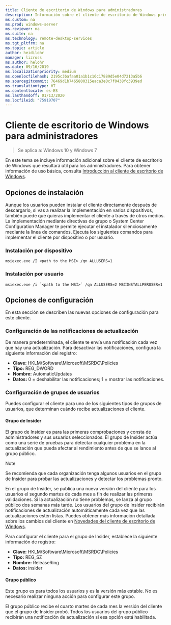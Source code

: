 ```yaml
---
title: Cliente de escritorio de Windows para administradores
description: Información sobre el cliente de escritorio de Windows principalmente útil para los administradores.
ms.custom: na
ms.prod: windows-server
ms.reviewer: na
ms.suite: na
ms.technology: remote-desktop-services
ms.tgt_pltfrm: na
ms.topic: article
author: heidilohr
manager: lizross
ms.author: helohr
ms.date: 09/16/2019
ms.localizationpriority: medium
ms.openlocfilehash: 2195c3bafaa01a1b1c16c17889d5e04d7213a5b6
ms.sourcegitcommit: 76469d1b7465800315eaca3e0c7f0438fc3939ed
ms.translationtype: HT
ms.contentlocale: es-ES
ms.lasthandoff: 01/13/2020
ms.locfileid: "75919707"
---
```

# <a name="windows-desktop-client-for-admins"></a>Cliente de escritorio de Windows para administradores

>Se aplica a: Windows 10 y Windows 7

En este tema se incluye información adicional sobre el cliente de escritorio de Windows que resultará útil para los administradores. Para obtener información de uso básica, consulta [Introducción al cliente de escritorio de Windows](windowsdesktop.md).

## <a name="installation-options"></a>Opciones de instalación

Aunque los usuarios pueden instalar el cliente directamente después de descargarlo, si vas a realizar la implementación en varios dispositivos, también puede que quieras implementar el cliente a través de otros medios. La implementación mediante directivas de grupo o System Center Configuration Manager te permite ejecutar el instalador silenciosamente mediante la línea de comandos. Ejecuta los siguientes comandos para implementar el cliente por dispositivo o por usuario.

### <a name="per-device-installation"></a>Instalación por dispositivo

```
msiexec.exe /I <path to the MSI> /qn ALLUSERS=1
```

### <a name="per-user-installation"></a>Instalación por usuario

```
msiexec.exe /i `<path to the MSI>` /qn ALLUSERS=2 MSIINSTALLPERUSER=1
```

## <a name="configuration-options"></a>Opciones de configuración

En esta sección se describen las nuevas opciones de configuración para este cliente.

### <a name="configure-update-notifications"></a>Configuración de las notificaciones de actualización

De manera predeterminada, el cliente te envía una notificación cada vez que hay una actualización. Para desactivar las notificaciones, configura la siguiente información del registro:

- **Clave:** HKLM\Software\Microsoft\MSRDC\Policies
- **Tipo:** REG_DWORD
- **Nombre:** AutomaticUpdates
- **Datos:** 0 = deshabilitar las notificaciones; 1 = mostrar las notificaciones.

### <a name="configure-user-groups"></a>Configuración de grupos de usuarios

Puedes configurar el cliente para uno de los siguientes tipos de grupos de usuarios, que determinan cuándo recibe actualizaciones el cliente.

#### <a name="insider-group"></a>Grupo de Insider

El grupo de Insider es para las primeras comprobaciones y consta de administradores y sus usuarios seleccionados. El grupo de Insider actúa como una serie de pruebas para detectar cualquier problema en la actualización que pueda afectar al rendimiento antes de que se lance al grupo público.

> [!NOTE]
> Se recomienda que cada organización tenga algunos usuarios en el grupo de Insider para probar las actualizaciones y detectar los problemas pronto.

En el grupo de Insider, se publica una nueva versión del cliente para los usuarios el segundo martes de cada mes a fin de realizar las primeras validaciones. Si la actualización no tiene problemas, se lanza al grupo público dos semanas más tarde. Los usuarios del grupo de Insider recibirán notificaciones de actualización automáticamente cada vez que las actualizaciones estén listas. Puedes obtener más información detallada sobre los cambios del cliente en [Novedades del cliente de escritorio de Windows](windowsdesktop-whatsnew.md).

Para configurar el cliente para el grupo de Insider, establece la siguiente información de registro:

- **Clave:** HKLM\Software\Microsoft\MSRDC\Policies
- **Tipo:** REG_SZ
- **Nombre:** ReleaseRing
- **Datos:** insider

#### <a name="public-group"></a>Grupo público

Este grupo es para todos los usuarios y es la versión más estable. No es necesario realizar ninguna acción para configurar este grupo.

El grupo público recibe el cuarto martes de cada mes la versión del cliente que el grupo de Insider probó. Todos los usuarios del grupo público recibirán una notificación de actualización si esa opción está habilitada.
